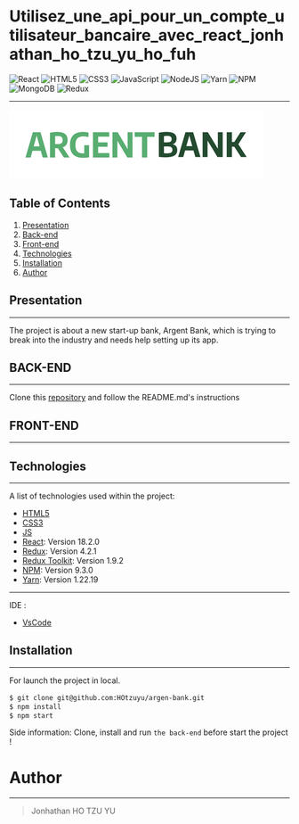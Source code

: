# Utilisez_une_api_pour_un_compte_utilisateur_bancaire_avec_react_jonhathan_ho_tzu_yu_ho_fuh

![React](https://img.shields.io/badge/react-%2320232a.svg?style=for-the-badge&logo=react&logoColor=%2361DAFB)
![HTML5](https://img.shields.io/badge/html5-%23E34F26.svg?style=for-the-badge&logo=html5&logoColor=white)
![CSS3](https://img.shields.io/badge/css3-%231572B6.svg?style=for-the-badge&logo=css3&logoColor=white)
![JavaScript](https://img.shields.io/badge/javascript-%23323330.svg?style=for-the-badge&logo=javascript&logoColor=%23F7DF1E)
![NodeJS](https://img.shields.io/badge/node.js-6DA55F?style=for-the-badge&logo=node.js&logoColor=white)
![Yarn](https://img.shields.io/badge/yarn-%232C8EBB.svg?style=for-the-badge&logo=yarn&logoColor=white)
![NPM](https://img.shields.io/badge/NPM-%23000000.svg?style=for-the-badge&logo=npm&logoColor=white)
![MongoDB](https://img.shields.io/badge/MongoDB-%234ea94b.svg?style=for-the-badge&logo=mongodb&logoColor=white)
![Redux](https://img.shields.io/badge/redux-%23593d88.svg?style=for-the-badge&logo=redux&logoColor=white)

---

![logo](src/assets/argentBankLogo.png)

## Table of Contents

1. [Presentation](#presentation)
2. [Back-end](#backEnd)
3. [Front-end](#frontEnd)
4. [Technologies](#technologies)
5. [Installation](#installation)
6. [Author](#author)

## Presentation

---

The project is about a new start-up bank, Argent Bank, which is trying to break into the industry and needs help setting up its app.

## BACK-END

---

Clone this [repository](https://github.com/OpenClassrooms-Student-Center/Project-10-Bank-API)
and follow the README.md's instructions

## FRONT-END

---

## Technologies

---

A list of technologies used within the project:

- [HTML5](https://developer.mozilla.org/fr/docs/Glossary/HTML5)
- [CSS3](https://developer.mozilla.org/fr/docs/Web/CSS)
- [JS](https://developer.mozilla.org/fr/docs/Web/JavaScript)
- [React](https://fr.reactjs.org/): Version 18.2.0
- [Redux](https://redux.js.org/): Version 4.2.1
- [Redux Toolkit](https://redux.js.org/): Version 1.9.2
- [NPM](https://www.npmjs.com/): Version 9.3.0
- [Yarn](https://yarnpkg.com/): Version 1.22.19

---

IDE :

- [VsCode](https://code.visualstudio.com/download)

## Installation

---

For launch the project in local.

>

```
$ git clone git@github.com:HOtzuyu/argen-bank.git
$ npm install
$ npm start
```

Side information: Clone, install and run `the back-end` before start the project !

# Author

---

> Jonhathan HO TZU YU
